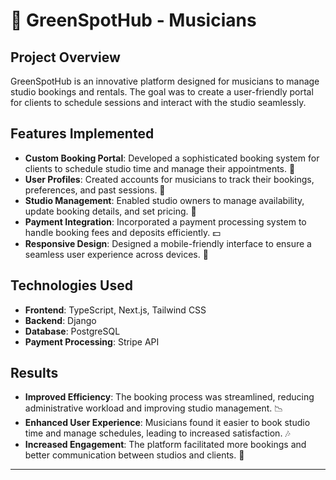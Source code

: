 # 🎵 GreenSpotHub - Musicians

## Project Overview

GreenSpotHub is an innovative platform designed for musicians to manage studio bookings and rentals. The goal was to create a user-friendly portal for clients to schedule sessions and interact with the studio seamlessly.

## Features Implemented

- **Custom Booking Portal**: Developed a sophisticated booking system for clients to schedule studio time and manage their appointments. 📅
- **User Profiles**: Created accounts for musicians to track their bookings, preferences, and past sessions. 👤
- **Studio Management**: Enabled studio owners to manage availability, update booking details, and set pricing. 🏢
- **Payment Integration**: Incorporated a payment processing system to handle booking fees and deposits efficiently. 💵
- **Responsive Design**: Designed a mobile-friendly interface to ensure a seamless user experience across devices. 📲

## Technologies Used

- **Frontend**: TypeScript, Next.js, Tailwind CSS
- **Backend**: Django
- **Database**: PostgreSQL
- **Payment Processing**: Stripe API

## Results

- **Improved Efficiency**: The booking process was streamlined, reducing administrative workload and improving studio management. 📉
- **Enhanced User Experience**: Musicians found it easier to book studio time and manage schedules, leading to increased satisfaction. 🎶
- **Increased Engagement**: The platform facilitated more bookings and better communication between studios and clients. 📅

---
